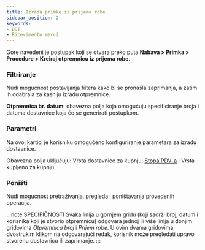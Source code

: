```yaml
---
title: Izrada primke iz prijema robe
sidebar_position: 2
keywords:
- DDT
- Ricevimento merci
---
```


Gore navedeni je postupak koji se otvara preko puta **Nabava > Primka > Procedure > Kreiraj otpremnicu iz prijema robe**.

### Filtriranje 

Nudi mogućnost postavljanja filtera kako bi se pronašla zaprimanja, a zatim ih odabrala za kasniju izradu otpremnice.

**Otpremnica br. datum**: obavezna polja koja omogućuju specificiranje broja i datuma dostavnice koja će se generirati postupkom.

### Parametri 

Na ovoj kartici je korisniku omogućeno konfiguriranje parametara za izradu dostavnice.

Obavezna polja uključuju: Vrsta dostavnice za kupnju, [Stopa PDV-a](/docs/configurations/tables/finance/vat-rates) i Vrsta kupljeno za kupnju.


### Poništi 

Nudi mogućnost pretraživanja, pregleda i poništavanja provedenih operacija.

:::note SPECIFIČNOSTI 
Svaka linija u gornjem gridu (koji sadrži broj, datum i korisnika koji je stvorio otpremnicu) odgovara jednoj ili više linija u donjim gridovima *Otpremnica broj* i *Prijem robe*. U ovim dvama gridovima, dvostrukim klikom na odgovarajući redak, korisnik može pregledati upravo stvorenu dostavnicu ili zaprimanje.
:::